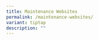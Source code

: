 ```yaml
---
title: Maintenance Websites
permalink: /maintenance-websites/
variant: tiptap
description: ""
---
```

<p></p>